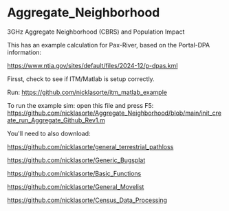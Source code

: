 # Aggregate_Neighborhood


3GHz Aggregate Neighborhood (CBRS) and Population Impact

This has an example calculation for Pax-River, based on the Portal-DPA information:

https://www.ntia.gov/sites/default/files/2024-12/p-dpas.kml

Firsst, check to see if ITM/Matlab is setup correctly.

Run: https://github.com/nicklasorte/itm_matlab_example

To run the example sim: open this file and press F5: https://github.com/nicklasorte/Aggregate_Neighborhood/blob/main/init_create_run_Aggregate_Github_Rev1.m

You'll need to also download:

https://github.com/nicklasorte/general_terrestrial_pathloss

https://github.com/nicklasorte/Generic_Bugsplat

https://github.com/nicklasorte/Basic_Functions

https://github.com/nicklasorte/General_Movelist

https://github.com/nicklasorte/Census_Data_Processing
